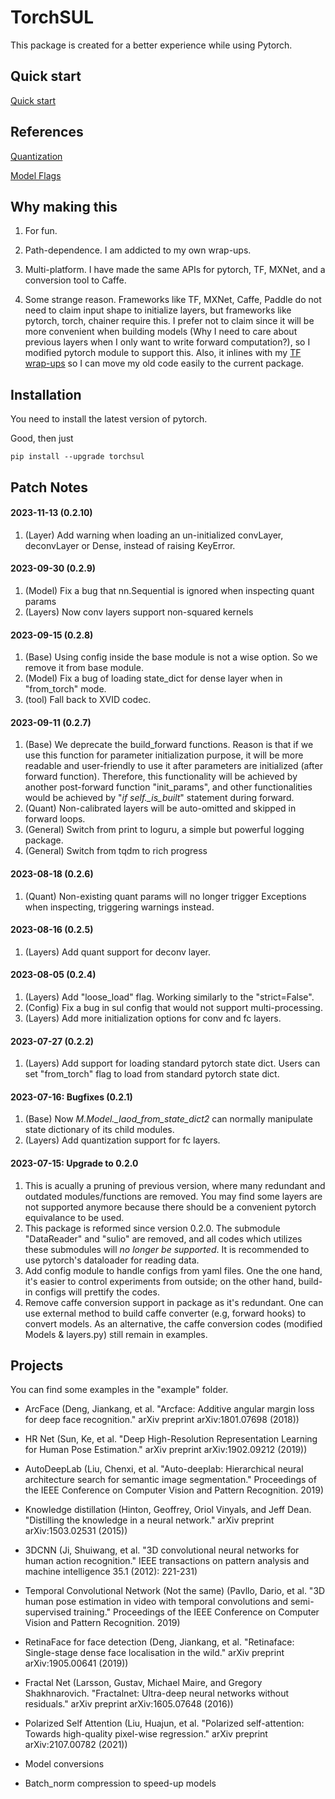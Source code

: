 # TorchSUL

This package is created for a better experience while using Pytorch. 

## Quick start

[Quick start](https://github.com/ddddwee1/TorchSUL/blob/master/QuickStart.md)

## References

[Quantization](https://github.com/ddddwee1/TorchSUL/blob/master/QuantInstruction.md)

[Model Flags](https://github.com/ddddwee1/TorchSUL/blob/master/FlagList.md)

## Why making this

1. For fun.

2. Path-dependence. I am addicted to my own wrap-ups. 

3. Multi-platform. I have made the same APIs for pytorch, TF, MXNet, and a conversion tool to Caffe. 

4. Some strange reason. Frameworks like TF, MXNet, Caffe, Paddle do not need to claim input shape to initialize layers, but frameworks like pytorch, torch, chainer require this. I prefer not to claim since it will be more convenient when building models (Why I need to care about previous layers when I only want to write forward computation?), so I modified pytorch module to support this. Also, it inlines with my [TF wrap-ups](https://github.com/ddddwee1/sul) so I can move my old code easily to the current package.

## Installation

You need to install the latest version of pytorch.

Good, then just 

```
pip install --upgrade torchsul
```

## Patch Notes

#### 2023-11-13 (0.2.10)
1. (Layer) Add warning when loading an un-initialized convLayer, deconvLayer or Dense, instead of raising KeyError.

#### 2023-09-30 (0.2.9)
1. (Model) Fix a bug that nn.Sequential is ignored when inspecting quant params
2. (Layers) Now conv layers support non-squared kernels

#### 2023-09-15 (0.2.8)
1. (Base) Using config inside the base module is not a wise option. So we remove it from base module.
2. (Model) Fix a bug of loading state_dict for dense layer when in "from_torch" mode.
3. (tool) Fall back to XVID codec.

#### 2023-09-11 (0.2.7)
1. (Base) We deprecate the build_forward functions. Reason is that if we use this function for parameter initialization purpose, it will be more readable and user-friendly to use it after parameters are initialized (after forward function). Therefore, this functionality will be achieved by another post-forward function "init_params", and other functionalities would be achieved by "*if self._is_built*" statement during forward.
2. (Quant) Non-calibrated layers will be auto-omitted and skipped in forward loops.
3. (General) Switch from print to loguru, a simple but powerful logging package.
4. (General) Switch from tqdm to rich progress

#### 2023-08-18 (0.2.6)
1. (Quant) Non-existing quant params will no longer trigger Exceptions when inspecting, triggering warnings instead.

#### 2023-08-16 (0.2.5)
1. (Layers) Add quant support for deconv layer.

#### 2023-08-05 (0.2.4)
1. (Layers) Add "loose_load" flag. Working similarly to the "strict=False".
2. (Config) Fix a bug in sul config that would not support multi-processing.
3. (Layers) Add more initialization options for conv and fc layers.

#### 2023-07-27 (0.2.2)
1. (Layers) Add support for loading standard pytorch state dict. Users can set "from_torch" flag to load from standard pytorch state dict.


#### 2023-07-16:  Bugfixes (0.2.1)
1. (Base) Now *M.Model.\_laod_from_state_dict2* can normally manipulate state dictionary of its child modules.
2. (Layers) Add quantization support for fc layers. 


#### 2023-07-15:  Upgrade to 0.2.0
1. This is acually a pruning of previous version, where many redundant and outdated modules/functions are removed. You may find some layers are not supported anymore because there should be a convenient pytorch equivalance to be used. 
2. This package is reformed since version 0.2.0. The submodule "DataReader" and "sulio" are removed, and all codes which utilizes these submodules will *no longer be supported*. It is recommended to use pytorch's dataloader for reading data. 
3. Add config module to handle configs from yaml files. One the one hand, it's easier to control experiments from outside; on the other hand, build-in configs will prettify the codes.
4. Remove caffe conversion support in package as it's redundant. One can use external method to build caffe converter (e.g, forward hooks) to convert models. As an alternative, the caffe conversion codes (modified Models & layers.py) still remain in examples. 




## Projects 

You can find some examples in the "example" folder.

- ArcFace (Deng, Jiankang, et al. "Arcface: Additive angular margin loss for deep face recognition." arXiv preprint arXiv:1801.07698 (2018))

- HR Net (Sun, Ke, et al. "Deep High-Resolution Representation Learning for Human Pose Estimation." arXiv preprint arXiv:1902.09212 (2019))

- AutoDeepLab (Liu, Chenxi, et al. "Auto-deeplab: Hierarchical neural architecture search for semantic image segmentation." Proceedings of the IEEE Conference on Computer Vision and Pattern Recognition. 2019)

- Knowledge distillation (Hinton, Geoffrey, Oriol Vinyals, and Jeff Dean. "Distilling the knowledge in a neural network." arXiv preprint arXiv:1503.02531 (2015))

- 3DCNN (Ji, Shuiwang, et al. "3D convolutional neural networks for human action recognition." IEEE transactions on pattern analysis and machine intelligence 35.1 (2012): 221-231)

- Temporal Convolutional Network (Not the same) (Pavllo, Dario, et al. "3D human pose estimation in video with temporal convolutions and semi-supervised training." Proceedings of the IEEE Conference on Computer Vision and Pattern Recognition. 2019)

- RetinaFace for face detection (Deng, Jiankang, et al. "Retinaface: Single-stage dense face localisation in the wild." arXiv preprint arXiv:1905.00641 (2019))

- Fractal Net (Larsson, Gustav, Michael Maire, and Gregory Shakhnarovich. "Fractalnet: Ultra-deep neural networks without residuals." arXiv preprint arXiv:1605.07648 (2016))

- Polarized Self Attention (Liu, Huajun, et al. "Polarized self-attention: Towards high-quality pixel-wise regression." arXiv preprint arXiv:2107.00782 (2021))

- Model conversions 

- Batch_norm compression to speed-up models 

